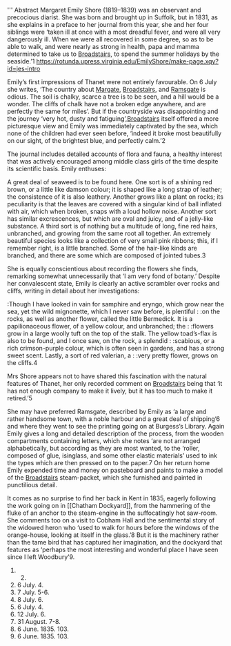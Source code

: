 ''' Abstract
Margaret Emily Shore (1819–1839) was an observant and precocious diarist. She was born and brought up in Suffolk, but in 1831, as she explains in a preface to her journal from this year, she and her four siblings were ‘taken ill at once with a most dreadful fever, and were all very dangerously ill. When we were all recovered in some degree, so as to be able to walk, and were nearly as strong in health, papa and mamma determined to take us to [Broadstairs](/broadstairs-19th-century), to spend the summer holidays by the seaside.’1 
https://rotunda.upress.virginia.edu/EmilyShore/make-page.xqy?id=jes-intro



Emily’s first impressions of Thanet were not entirely favourable. On 6 July she writes, ‘The country about [Margate](/margate-19th-century), [Broadstairs](/broadstairs-19th-century), and [Ramsgate](/Ramsgate-19th-century) is odious. The soil is chalky, scarce a tree is to be seen, and a hill would be a wonder. The cliffs of chalk have not a broken edge anywhere, and are perfectly the same for miles’. But if the countryside was disappointing and the journey ‘very hot, dusty and fatiguing’,[Broadstairs](/broadstairs-19th-century) itself offered a more picturesque view and Emily was immediately captivated by the sea, which none of the children had ever seen before, ‘indeed it broke most beautifully on our sight, of the brightest blue, and perfectly calm.’2
 
The journal includes detailed accounts of flora and fauna, a healthy interest that was actively encouraged among middle class girls of the time despite its scientific basis. Emily enthuses:

A great deal of seaweed is to be found here. One sort is of a shining red brown, or a little like damson colour; it is shaped like a long strap of leather; the consistence of it is also leathery. Another grows like a plant on rocks; its peculiarity is that the leaves are covered with a singular kind of ball inflated with air, which when broken, snaps with a loud hollow noise. Another sort has similar excrescences, but which are oval and juicy, and of a jelly-like substance. A third sort is of nothing but a multitude of long, fine red hairs, unbranched, and growing from the same root all together. An extremely beautiful species looks like a collection of very small pink ribbons; this, if I remember right, is a little branched. Some of the hair-like kinds are branched, and there are some which are composed of jointed tubes.3  

She is equally conscientious about recording the flowers she finds, remarking somewhat unnecessarily that ‘I am very fond of botany.’ Despite her convalescent state, Emily is clearly an active scrambler over rocks and cliffs, writing in detail about her investigations:

 :Though I have looked in vain for samphire and eryngo, which grow near the sea, yet the wild mignonette, which I never saw before, is plentiful : :on the rocks, as well as another flower, called the little Bermedick. It is a papilionaceous flower, of a yellow colour, and unbranched; the : :flowers grow in a large woolly tuft on the top of the stalk. The yellow toad’s-flax is also to be found, and I once saw, on the rock, a splendid : :scabious, or a rich crimson-purple colour, which is often seen in gardens, and has a strong sweet scent. Lastly, a sort of red valerian, a : :very pretty flower, grows on the cliffs.4 

Mrs Shore appears not to have shared this fascination with the natural features of Thanet, her only recorded comment on [Broadstairs](/broadstairs-19th-century) being that ‘it has not enough company to make it lively, but it has too much to make it retired.’5 

She may have preferred Ramsgate, described by Emily as ‘a large and rather handsome town, with a noble harbour and a great deal of shipping’6  and where they went to see the printing going on at Burgess’s Library. Again Emily gives a long and detailed description of the process, from the wooden compartments containing letters, which she notes ‘are not arranged alphabetically, but according as they are most wanted, to the ‘roller, composed of glue, isinglass, and some other elastic materials’ used to ink the types which are then pressed on to the paper.7 On her return home Emily expended time and money on pasteboard and paints to make a model of the [Broadstairs](/broadstairs-19th-century) steam-packet, which she furnished and painted in punctilious detail. 

It comes as no surprise to find her back in Kent in 1835, eagerly following the work going on in [[Chatham Dockyard]], from the hammering of the fluke of an anchor to the steam-engine in the suffocatingly hot saw-room. She comments too on a visit to Cobham Hall and the sentimental story of the widowed heron who ‘used to walk for hours before the windows of the orange-house, looking at itself in the glass.’8  But it is the machinery rather than the tame bird that has captured her imagination, and the dockyard that features as ‘perhaps the most interesting and wonderful place I have seen since I left Woodbury’9.


  1. 2.
  2. 6 July. 4.
  3. 7 July. 5-6.
  4. 8 July. 6.
  5. 6 July. 4.
  6. 12 July. 6.
  7. 31 August. 7-8.
  8. 6 June. 1835. 103.
  9. 6 June. 1835. 103.
